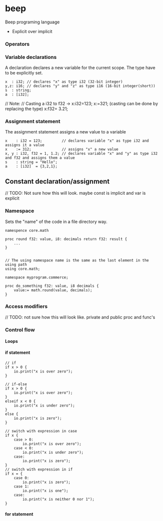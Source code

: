 # beep
 Beep programing language

- Explicit over implicit

### Operators


### Variable declarations
A declaration  declares a new variable for the current scope. 
The type have to be explicitly set.

```
x  : i32; // declares "x" as type i32 (32-bit integer)
y,z: i16; // declares "y" and "z" as type i16 (16-bit integer(short))
s  : string;
a  : [i32];
```

// Note:
// Casting a i32 to f32 -> x:i32=123; x:=321; (casting can be done by replacing the type) x:f32= 3.21; 

### Assignment statement
The assignment statement assigns a new value to a variable

```
x    : i32 = 123;   	  // declares variable "x" as type i32 and assigns it a value 
x    := 312;	      	  // assigns "x" a new value 
x, y : i32, f32 = 1, 1.2; // declares variable "x" and "y" as type i32 and f32 and assigns them a value
s    : string = "Hello";
a    : [i32]  = {3,2,1};
```

## Constant declaration/assignment
// TODO: Not sure how this will look. maybe const is implicit and var is explicit


### Namespace 
Sets the "name" of the code in a file directory way.


```
namespence core.math

proc round f32: value, i8: decimals return f32: result {
    ...
}


// The using namespace name is the same as the last element in the using path
using core.math; 

namespace myprogram.commerce;

proc do_something f32: value, i8 decimals {
    value:= math.round(value, decimals);
}

```

### Access modifiers
// TODO: not sure how this will look like. private and public proc and func's

### Control flow

#### Loops

#### if statement
```
// if 
if x > 0 {
    io.print("x is over zero");
}

// if-else 
if x > 0 {
    io.print("x is over zero");
}
elseif x < 0 {
    io.print("x is under zero");
}
else {
    io.print("x is zero");
}

// switch with expression in case
if x {
    case > 0:
        io.print("x is over zero");
    case < 0:
        io.print("x is under zero");
    case:
        io.print("x is zero");
}
// switch with expression in if
if x = {
    case 0:
        io.print("x is zero");
    case 1:
        io.print("x is one");
    case:
        io.print("x is neither 0 nor 1");
}
```

#### for statement
